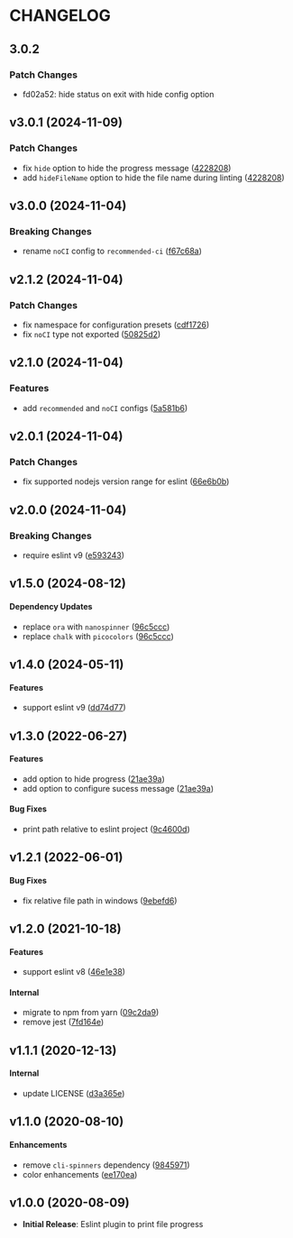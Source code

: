# CHANGELOG

## 3.0.2

### Patch Changes

- fd02a52: hide status on exit with hide config option

## v3.0.1 (2024-11-09)

### Patch Changes

- fix `hide` option to hide the progress message ([4228208](https://github.com/sibiraj-s/eslint-plugin-file-progress/commit/4228208))
- add `hideFileName` option to hide the file name during linting ([4228208](https://github.com/sibiraj-s/eslint-plugin-file-progress/commit/4228208))

## v3.0.0 (2024-11-04)

### Breaking Changes

- rename `noCI` config to `recommended-ci` ([f67c68a](https://github.com/sibiraj-s/eslint-plugin-file-progress/commit/f67c68a))

## v2.1.2 (2024-11-04)

### Patch Changes

- fix namespace for configuration presets ([cdf1726](https://github.com/sibiraj-s/eslint-plugin-file-progress/commit/cdf1726))
- fix `noCI` type not exported ([50825d2](https://github.com/sibiraj-s/eslint-plugin-file-progress/commit/50825d2))

## v2.1.0 (2024-11-04)

### Features

- add `recommended` and `noCI` configs ([5a581b6](https://github.com/sibiraj-s/eslint-plugin-file-progress/commit/5a581b6))

## v2.0.1 (2024-11-04)

### Patch Changes

- fix supported nodejs version range for eslint ([66e6b0b](https://github.com/sibiraj-s/eslint-plugin-file-progress/commit/66e6b0b))

## v2.0.0 (2024-11-04)

### Breaking Changes

- require eslint v9 ([e593243](https://github.com/sibiraj-s/eslint-plugin-file-progress/commit/e593243))

## v1.5.0 (2024-08-12)

#### Dependency Updates

- replace `ora` with `nanospinner` ([96c5ccc](https://github.com/sibiraj-s/eslint-plugin-file-progress/commit/96c5ccc))
- replace `chalk` with `picocolors` ([96c5ccc](https://github.com/sibiraj-s/eslint-plugin-file-progress/commit/96c5ccc))

## v1.4.0 (2024-05-11)

#### Features

- support eslint v9 ([dd74d77](https://github.com/sibiraj-s/eslint-plugin-file-progress/commit/dd74d77))

## v1.3.0 (2022-06-27)

#### Features

- add option to hide progress ([21ae39a](https://github.com/sibiraj-s/eslint-plugin-file-progress/commit/21ae39a))
- add option to configure sucess message ([21ae39a](https://github.com/sibiraj-s/eslint-plugin-file-progress/commit/21ae39a))

#### Bug Fixes

- print path relative to eslint project ([9c4600d](https://github.com/sibiraj-s/eslint-plugin-file-progress/commit/9c4600d))

## v1.2.1 (2022-06-01)

#### Bug Fixes

- fix relative file path in windows ([9ebefd6](https://github.com/sibiraj-s/eslint-plugin-file-progress/commit/9ebefd6))

## v1.2.0 (2021-10-18)

#### Features

- support eslint v8 ([46e1e38](https://github.com/sibiraj-s/eslint-plugin-file-progress/commit/46e1e38))

#### Internal

- migrate to npm from yarn ([09c2da9](https://github.com/sibiraj-s/eslint-plugin-file-progress/commit/09c2da9))
- remove jest ([7fd164e](https://github.com/sibiraj-s/eslint-plugin-file-progress/commit/7fd164e))

## v1.1.1 (2020-12-13)

#### Internal

- update LICENSE ([d3a365e](https://github.com/sibiraj-s/eslint-plugin-file-progress/commit/d3a365e))

## v1.1.0 (2020-08-10)

#### Enhancements

- remove `cli-spinners` dependency ([9845971](https://github.com/sibiraj-s/eslint-plugin-file-progress/commit/9845971))
- color enhancements ([ee170ea](https://github.com/sibiraj-s/eslint-plugin-file-progress/commit/ee170ea))

## v1.0.0 (2020-08-09)

- **Initial Release**: Eslint plugin to print file progress
